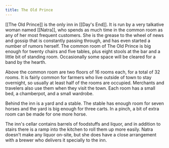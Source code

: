 ```yaml
---
title: The Old Prince
---
```


[[The Old Prince]] is the only inn in [[Day's End]]. It is run by a very talkative woman named [[Natra]], who spends as much time in the common room as any of her most frequent customers. She is the grease to the wheel of news and gossip that is constantly passing through, and has even started a number of rumors herself. The common room of The Old Prince is big enough for twenty chairs and five tables, plus eight stools at the bar and a little bit of standing room. Occasionally some space will be cleared for a band by the hearth.

Above the common room are two floors of 16 rooms each, for a total of 32 rooms. It is fairly common for farmers who live outside of town to stay overnight, so usually at least half of the rooms are occupied. Merchants and travelers also use them when they visit the town. Each room has a small bed, a chamberpot, and a small wardrobe.

Behind the inn is a yard and a stable. The stable has enough room for seven horses and the yard is big enough for three carts. In a pinch, a bit of extra room can be made for one more horse.

The inn's cellar contains barrels of foodstuffs and liquor, and in addition to stairs there is a ramp into the kitchen to roll them up more easily. Natra doesn't make any liquor on-site, but she does have a close arrangement with a brewer who delivers it specially to the inn.
